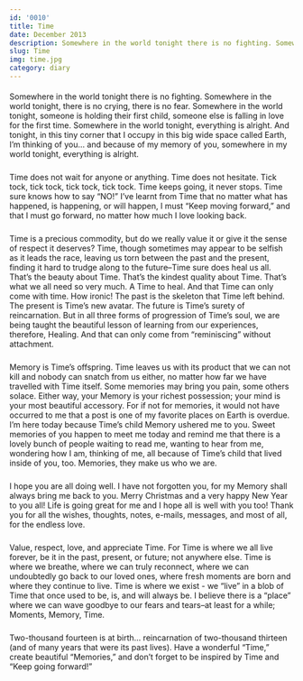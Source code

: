 ```yaml
---
id: '0010'
title: Time
date: December 2013
description: Somewhere in the world tonight there is no fighting. Somewhere in the world tonight, there is no crying, there is no fear. Somewhere in the world tonight, someone is holding their first child, someone else is falling in love for the first...
slug: Time
img: time.jpg
category: diary
---
```


<p>
    Somewhere in the world tonight there is no fighting. Somewhere in the world tonight, there is no crying, there is no fear. Somewhere in the world tonight, someone is holding their first child, someone else is falling in love for the first time. Somewhere in the world tonight, everything is alright. And tonight, in this tiny corner that I occupy in this big wide space called Earth, I’m thinking of you… and because of my memory of you, somewhere in my world tonight, everything is alright.
</p>
<p>
    Time does not wait for anyone or anything. Time does not hesitate. Tick tock, tick tock, tick tock, tick tock. Time keeps going, it never stops. Time sure knows how to say “NO!” I’ve learnt from Time that no matter what has happened, is happening, or will happen, I must “Keep moving forward,” and that I must go forward, no matter how much I love looking back.
</p>
<p>
    Time is a precious commodity, but do we really value it or give it the sense of respect it deserves? Time, though sometimes may appear to be selfish as it leads the race, leaving us torn between the past and the present, finding it hard to trudge along to the future–Time sure does heal us all. That’s the beauty about Time. That’s the kindest quality about Time. That’s what we all need so very much. A Time to heal. And that Time can only come with time. How ironic! The past is the skeleton that Time left behind. The present is Time’s new avatar. The future is Time’s surety of reincarnation. But in all three forms of progression of Time’s soul, we are being taught the beautiful lesson of learning from our experiences, therefore, Healing. And that can only come from “reminiscing” without attachment.
</p>
<p>
    Memory is Time’s offspring. Time leaves us with its product that we can not kill and nobody can snatch from us either, no matter how far we have travelled with Time itself. Some memories may bring you pain, some others solace. Either way, your Memory is your richest possession; your mind is your most beautiful accessory. For if not for memories, it would not have occurred to me that a post is one of my favorite places on Earth is overdue. I’m here today because Time’s child Memory ushered me to you. Sweet memories of you happen to meet me today and remind me that there is a lovely bunch of people waiting to read me, wanting to hear from me, wondering how I am, thinking of me, all because of Time’s child that lived inside of you, too. Memories, they make us who we are.
</p>
<p>
    I hope you are all doing well. I have not forgotten you, for my Memory shall always bring me back to you. Merry Christmas and a very happy New Year to you all! Life is going great for me and I hope all is well with you too! Thank you for all the wishes, thoughts, notes, e-mails, messages, and most of all, for the endless love.
</p>
<p>
    Value, respect, love, and appreciate Time. For Time is where we all live forever, be it in the past, present, or future; not anywhere else. Time is where we breathe, where we can truly reconnect, where we can undoubtedly go back to our loved ones, where fresh moments are born and where they continue to live. Time is where we exist - we “live” in a blob of Time that once used to be, is, and will always be. I believe there is a “place” where we can wave goodbye to our fears and tears–at least for a while; Moments, Memory, Time.
</p>
<p>
    Two-thousand fourteen is at birth… reincarnation of two-thousand thirteen (and of many years that were its past lives). Have a wonderful “Time,” create beautiful “Memories,” and don’t forget to be inspired by Time and “Keep going forward!”
</p>

<style>

div {
   text-align: justify;
}

p {
    padding-top: 5px;
    padding-bottom: 5px;
}

</style>